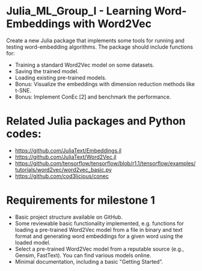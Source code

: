 # Julia_ML_Group_I - Learning Word-Embeddings with Word2Vec

Create a new Julia package that implements some tools for running and testing word-embedding algorithms. The package should include functions for:
  - Training a standard Word2Vec model on some datasets.
  - Saving the trained model.
  - Loading existing pre-trained models.
  - Bonus: Visualize the embeddings with dimension reduction methods like t-SNE.
  - Bonus: Implement ConEc [2] and benchmark the performance.

# Related Julia packages and Python codes:
  - https://github.com/JuliaText/Embeddings.jl
  - https://github.com/JuliaText/Word2Vec.jl
  - https://github.com/tensorflow/tensorflow/blob/r1.1/tensorflow/examples/tutorials/word2vec/word2vec_basic.py
  - https://github.com/cod3licious/conec

# Requirements for milestone 1
  - Basic project structure available on GitHub.
  - Some reviewable basic functionality implemented, e.g. functions for loading a pre-trained Word2Vec model from a file in binary and text format and generating word embeddings for a given word using the loaded model.
  - Select a pre-trained Word2Vec model from a reputable source (e.g., Gensim, FastText). You can find various models online.
  - Minimal documentation, including a basic "Getting Started”.
